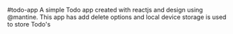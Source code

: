 #todo-app
A simple Todo app created with reactjs and design using @mantine. 
This app has add delete options and local device storage is used to store Todo's